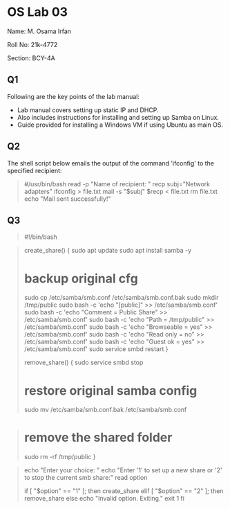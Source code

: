 # OS Lab 03
Name: M. Osama Irfan

Roll No: 21k-4772

Section: BCY-4A

## Q1
Following are the key points of the lab manual:
* Lab manual covers setting up static IP and DHCP.
* Also includes instructions for installing and setting up Samba on Linux.
* Guide provided for installing a Windows VM if using Ubuntu as main OS.

## Q2
The shell script below emails the output of the command 'ifconfig' to the specified recipient:

> #/usr/bin/bash
> read -p "Name of recipient: " recp
> subj="Network adapters"
> ifconfig > file.txt
> mail -s "$subj" $recp < file.txt
> rm file.txt
> echo "Mail sent successfully!"

## Q3
> #!/bin/bash

> create_share() {
> sudo apt update
> sudo apt install samba -y
>  
> # backup original cfg
> sudo cp /etc/samba/smb.conf /etc/samba/smb.conf.bak
> sudo mkdir /tmp/public
> sudo bash -c 'echo "[public]" >> /etc/samba/smb.conf'
> sudo bash -c 'echo "Comment = Public Share" >> /etc/samba/smb.conf'
> sudo bash -c 'echo "Path = /tmp/public" >> /etc/samba/smb.conf'
> sudo bash -c 'echo "Browseable = yes" >> /etc/samba/smb.conf'
> sudo bash -c 'echo "Read only = no" >> /etc/samba/smb.conf'
> sudo bash -c 'echo "Guest ok = yes" >> /etc/samba/smb.conf'
> sudo service smbd restart
> }
> 
> remove_share() {
>  sudo service smbd stop
>  # restore original samba config
>  sudo mv /etc/samba/smb.conf.bak /etc/samba/smb.conf

> # remove the shared folder
> sudo rm -rf /tmp/public
> }

> echo "Enter your choice: "
> echo "Enter '1' to set up a new share or '2' to stop the current smb share:"
> read option
>
> if [ "$option" == "1" ]; then
>  create_share
> elif [ "$option" == "2" ]; then
>  remove_share
> else
>  echo "Invalid option. Exiting."
>  exit 1
> fi
